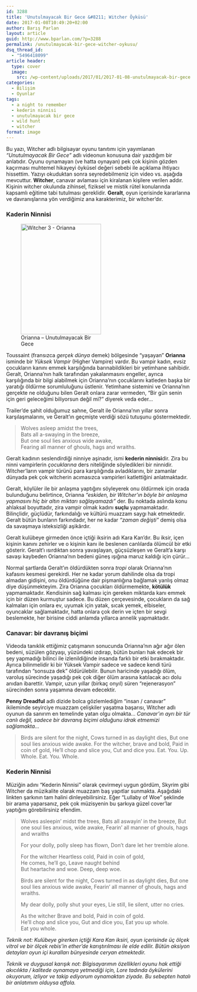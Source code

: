 ```yaml
---
id: 3288
title: 'Unutulmayacak Bir Gece &#8211; Witcher Öyküsü'
date: 2017-01-08T10:49:20+02:00
author: Barış Parlan
layout: article
guid: http://www.bparlan.com/?p=3288
permalink: /unutulmayacak-bir-gece-witcher-oykusu/
dsq_thread_id:
  - "5496418099"
article header:
  type: cover
  image:
    src: /wp-content/uploads/2017/01/2017-01-08-unutulmayacak-bir-gece.jpg
categories:
  - Bilişim
  - Oyunlar
tags:
  - a night to remember
  - kederin ninnisi
  - unutulmayacak bir gece
  - wild hunt
  - witcher
format: image
---
```


Bu yazı, Witcher adlı bilgisayar oyunu tanıtımı için yayımlanan _&#8220;Unutulmayacak Bir Gece&#8221;_ adlı videonun konusuna dair yazdığım bir anlatıdır. Oyunu oynamayan (ve hatta oynayan) pek çok kişinin gözden kaçırması muhtemel hikayeyi öyküsel değeri sebebi ile açıklama ihtiyacı hissettim. Yazıyı okuduktan sonra seyredebilmeniz için video vs. aşağıda mevcuttur. **Witcher**, canavar avlaması için kiralanan kişilere verilen addır. Kişinin witcher okulunda zihinsel, fiziksel ve mistik rütel konularında kapsamlı eğitime tabi tutulması gereklidir. **Geralt**, oyun içerisinde kararlarına ve davranışlarına yön verdiğimiz ana karakterimiz, bir witcher&#8217;dır.

### Kaderin Ninnisi

<figure id="attachment_3291" aria-describedby="caption-attachment-3291" style="width: 218px" class="wp-caption alignright"><img class="wp-image-3291 size-medium" src="https://i1.wp.com/www.bparlan.com/wp-content/uploads/2017/01/04ce5394584a938325031b7976ce9f70.jpg?resize=218%2C300" alt="Witcher 3 - Orianna" width="218" height="300" srcset="https://i1.wp.com/www.bparlan.com/wp-content/uploads/2017/01/04ce5394584a938325031b7976ce9f70.jpg?resize=218%2C300 218w, https://i1.wp.com/www.bparlan.com/wp-content/uploads/2017/01/04ce5394584a938325031b7976ce9f70.jpg?resize=363%2C500 363w, https://i1.wp.com/www.bparlan.com/wp-content/uploads/2017/01/04ce5394584a938325031b7976ce9f70.jpg?w=564 564w" sizes="(max-width: 218px) 100vw, 218px" data-recalc-dims="1" /><figcaption id="caption-attachment-3291" class="wp-caption-text">Orianna &#8211; Unutulmayacak Bir Gece</figcaption></figure>

Toussaint (fransızca _gerçek dünya_ demek) bölgesinde &#8220;yaşayan&#8221; **Orianna** isminde bir _<span class="st">Yüksek Vampir</span>_ (Higher Vampire) vardır. Bu vampir kadın, evsiz çocukların kanını emmek karşılığında barınabildikleri bir yetimhane sahibidir. Geralt, Orianna&#8217;nın halk tarafından yakalanmasını engeller, ayrıca karşılığında bir bilgi alabilmek için Orianna&#8217;nın çocuklarını katleden başka bir yaratığı öldürme sorumluluğunu üstlenir. Yetimhane sistemini ve Orianna&#8217;nın gerçekte ne olduğunu bilen Geralt onlara zarar vermeden, &#8220;Bir gün senin için geri geleceğimi biliyorsun değil mi?&#8221; diyerek veda eder&#8230;

Trailer&#8217;de şahit olduğumuz sahne, Geralt ile Orianna&#8217;nın yıllar sonra karşılaşmalarını, ve Geralt&#8217;ın geçmişte verdiği sözü tutuşunu göstermektedir.

> Wolves asleep amidst the trees,  
> Bats all a-swaying in the breeze,  
> But one soul lies anxious wide awake,  
> Fearing all manner of ghouls, hags and wraiths.

Geralt kadının seslendirdiği ninniye aşinadır, ismi **kederin ninnisi**dir. Zira bu ninni vampirlerin _çocuklarına_ ders niteliğinde söyledikleri bir ninnidir. Witcher&#8217;ların vampir türünü para karşılığında avladıklarını, bir zamanlar dünyada pek çok witcherin acımasızca vampirleri katlettiğini anlatmaktadır.

Geralt, köylüler ile bir anlaşma yaptığını söyleyerek onu öldürmek için orada bulunduğunu belirtince, Orianna _&#8220;eskiden, bir Witcher&#8217;ın böyle bir anlaşma yapmasını hiç bir altın miktarı sağlayamazdı&#8221;_ der. Bu noktada aslında konu ahlaksal boyuttadır, zira vampir olmak kadını **suçlu** yapmamaktadır. Bilinçlidir, güçlüdür, farkındalığı ve kültürü muazzam saygı hak etmektedir. Geralt bütün bunların farkındadır, her ne kadar _&#8220;zaman değişti&#8221;_ demiş olsa da savaşmaya isteksizliği aşikârdır.

Geralt kulübeye girmeden önce içtiği iksirin adı Kara Kan&#8217;dır. Bu iksir, içen kişinin kanını zehirler ve o kişinin kanı ile beslenen canlılarda ölümcül bir etki gösterir. Geralt&#8217;ı ısırdıktan sonra yavaşlayan, güçsüzleşen ve Geralt&#8217;a karşı savaşı kaybeden Orianna&#8217;nın bedeni güneş ışığına maruz kaldığı için çürür&#8230;

Normal şartlarda Geralt&#8217;ın öldürdükten sonra _tropi_ olarak Orianna&#8217;nın kafasını kesmesi gerekirdi. Her ne kadar yorum dahilinde olsa da tropi almadan gidişini, onu öldürdüğüne dair pişmanlığına bağlamak yanlış olmaz diye düşünmekteyim. Zira Orianna çocukları öldürmemekte, **kötülük** yapmamaktadır. Kendisinin sağ kalması için gereken miktarda kanı emmek için bir düzen kurmuştur sadece. Bu düzen çerçevesinde, çocukların da sağ kalmaları için onlara ev, uyumak için yatak, sıcak yemek, elbiseler, oyuncaklar sağlamaktadır, hatta onlara çok derin ve içten bir sevgi beslemekte, her birisine ciddi anlamda yıllarca annelik yapmaktadır.

### Canavar: bir davranış biçimi

Videoda tanıklık ettiğimiz çatışmanın sonucunda Orianna&#8217;nın ağır ağır ölen bedeni, süzülen gözyaşı, yüzündeki ızdırap, bütün bunları hak edecek bir şey yapmadığı bilinci ile izlenildiğinde insanda farklı bir etki bırakmaktadır. Ayrıca bilinmelidir ki bir Yüksek Vampir sadece ve sadece kendi türü tarafından &#8220;sonsuza dek&#8221; öldürülebilir. Bunun haricinde yaşadığı ölüm, varoluş sürecinde yaşadığı pek çok diğer ölüm arasına katılacak acı dolu anıdan ibarettir. Vampir, uzun yıllar (birkaç onyıl) süren &#8220;rejenerasyon&#8221; sürecinden sonra yaşamına devam edecektir.

**Penny Dreadful** adlı dizide bolca gözlemlediğim &#8220;insan / canavar&#8221; ikileminde seyirciye muazzam çelişkiler yaşatma başarısı, Witcher adlı oyunun da sanırım en temelinde yatan olgu olmakta&#8230; _Canavar&#8217;ın ayrı bir tür canlı değil, sadece bir davranış biçimi olduğunu idrak etmemizi sağlamakta&#8230;_

> Birds are silent for the night, Cows turned in as daylight dies, But one soul lies anxious wide awake. For the witcher, brave and bold, Paid in coin of gold, He’ll chop and slice you, Cut and dice you. Eat. You. Up. Whole. Eat. You. Whole.



### Kederin Ninnisi

Müziğin adını &#8220;Kederin Ninnisi&#8221; olarak çevirmeyi uygun gördüm, Skyrim gibi Witcher da müzikalite olarak muazzam baş yapıtlar sunmakta. Aşağıdaki linkten şarkının tam halini dinleyebilirsiniz. Eğer &#8220;Lullaby of Woe&#8221; şeklinde bir arama yaparsanız, pek çok müzisyenin bu şarkıya güzel cover&#8217;lar yaptığını görebilirsiniz efendim.



> Wolves asleepin&#8217; midst the trees, Bats all aswayin&#8217; in the breeze, But one soul lies anxious, wide awake, Fearin&#8217; all manner of ghouls, hags and wraiths
> 
> For your dolly, polly sleep has flown, Don&#8217;t dare let her tremble alone.
> 
> For the witcher Heartless cold, Paid in coin of gold,  
> He comes, he&#8217;ll go, Leave naught behind  
> But heartache and woe. Deep, deep woe.
> 
> Birds are silent for the night, Cows turned in as daylight dies, But one soul lies anxious wide awake, Fearin&#8217; all manner of ghouls, hags and wraiths.
> 
> My dear dolly, polly shut your eyes, Lie still, lie silent, utter no cries.
> 
> As the witcher Brave and bold, Paid in coin of gold.  
> He&#8217;ll chop and slice you, Gut and dice you, Eat you up whole.  
> Eat you whole.

_Teknik not: Kulübeye girerken içtiği Kara Kan iksiri, oyun içerisinde üç ölçek vitrol ve bir ölçek rebis&#8217;in ether&#8217;de karıştırılması ile elde edilir. Bütün aksiyon detayları oyun içi kuralları bünyesinde ceryan etmektedir._

_Teknik ve duygusal karışık not: Bilgisayarımın özellikleri oyunu hak ettiği akıcılıkta / kalitede oynamaya yetmediği için, Lore tadında öykülerini okuyorum, izliyor ve takip ediyorum oynamaktan ziyade. Bu sebepten hatalı bir anlatımım olduysa affola._
